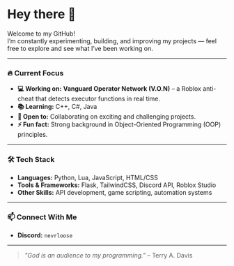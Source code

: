 # Hey there 👋

Welcome to my GitHub!  
I’m constantly experimenting, building, and improving my projects — feel free to explore and see what I’ve been working on.

---

### 🔥 Current Focus
- **💻 Working on:** **Vanguard Operator Network (V.O.N)** – a Roblox anti-cheat that detects executor functions in real time.
- **📚 Learning:** C++, C#, Java
- **🤝 Open to:** Collaborating on exciting and challenging projects.
- **⚡ Fun fact:** Strong background in Object-Oriented Programming (OOP) principles.

---

### 🛠️ Tech Stack
- **Languages:** Python, Lua, JavaScript, HTML/CSS
- **Tools & Frameworks:** Flask, TailwindCSS, Discord API, Roblox Studio
- **Other Skills:** API development, game scripting, automation systems

---

### 📫 Connect With Me
- **Discord:** `nevrloose`

---

> *"God is an audience to my programming."* – Terry A. Davis
